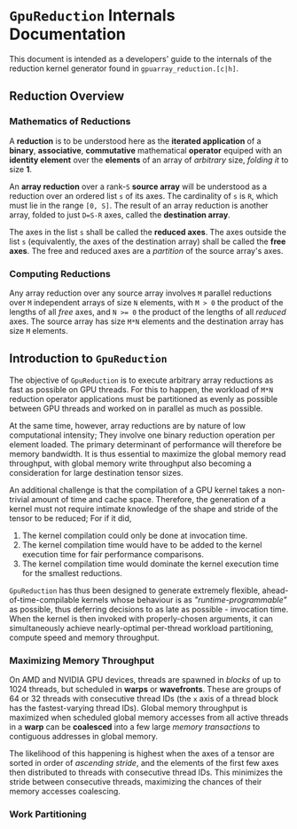 # `GpuReduction` Internals Documentation

This document is intended as a developers' guide to the internals of the reduction kernel generator found in `gpuarray_reduction.[c|h]`.

## Reduction Overview

### Mathematics of Reductions

A **reduction** is to be understood here as the **iterated application** of a **binary**, **associative**, **commutative** mathematical **operator** equiped with an **identity element** over the **elements** of an array of _arbitrary_ size, _folding it_ to size **1**.

An **array reduction** over a rank-`S` **source array** will be understood as a reduction over an ordered list `s` of its axes. The cardinality of `s` is `R`, which must lie in the range `[0, S]`. The result of an array reduction is another array, folded to just `D=S-R` axes, called the **destination array**.

The axes in the list `s` shall be called the **reduced axes**. The axes outside the list `s` (equivalently, the axes of the destination array) shall be called the **free axes**. The free and reduced axes are a _partition_ of the source array's axes.

### Computing Reductions

Any array reduction over any source array involves `M` parallel reductions over `M` independent arrays of size `N` elements, with `M > 0` the product of the lengths of all _free_ axes, and `N >= 0` the product of the lengths of all _reduced_ axes. The source array has size `M*N` elements and the destination array has size `M` elements.

## Introduction to `GpuReduction`

The objective of `GpuReduction` is to execute arbitrary array reductions as fast as possible on GPU threads. For this to happen, the workload of `M*N` reduction operator applications must be partitioned as evenly as possible between GPU threads and worked on in parallel as much as possible.

At the same time, however, array reductions are by nature of low computational intensity; They involve one binary reduction operation per element loaded. The primary determinant of performance will therefore be memory bandwidth. It is thus essential to maximize the global memory read throughput, with global memory write throughput also becoming a consideration for large destination tensor sizes.

An additional challenge is that the compilation of a GPU kernel takes a non-trivial amount of time and cache space. Therefore, the generation of a kernel must not require intimate knowledge of the shape and stride of the tensor to be reduced; For if it did,

1. The kernel compilation could only be done at invocation time.
2. The kernel compilation time would have to be added to the kernel execution time for fair performance comparisons.
3. The kernel compilation time would dominate the kernel execution time for the smallest reductions.

`GpuReduction` has thus been designed to generate extremely flexible, ahead-of-time-compilable kernels whose behaviour is as _"runtime-programmable"_ as possible, thus deferring decisions to as late as possible - invocation time. When the kernel is then invoked with properly-chosen arguments, it can simultaneously achieve nearly-optimal per-thread workload partitioning, compute speed and memory throughput.

### Maximizing Memory Throughput

On AMD and NVIDIA GPU devices, threads are spawned in _blocks_ of up to 1024 threads, but scheduled in **warps** or **wavefronts**. These are groups of 64 or 32 threads with consecutive thread IDs (the `x` axis of a thread block has the fastest-varying thread IDs). Global memory throughput is maximized when scheduled global memory accesses from all active threads in a **warp** can be **coalesced** into a few large _memory transactions_ to contiguous addresses in global memory.

The likelihood of this happening is highest when the axes of a tensor are sorted in order of _ascending stride_, and the elements of the first few axes then distributed to threads with consecutive thread IDs. This minimizes the stride between consecutive threads, maximizing the chances of their memory accesses coalescing.

### Work Partitioning

